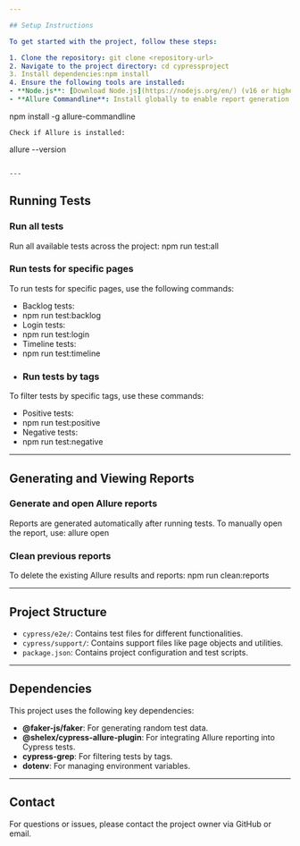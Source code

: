 ```yaml
---

## Setup Instructions

To get started with the project, follow these steps:

1. Clone the repository: git clone <repository-url>
2. Navigate to the project directory: cd cypressproject 
3. Install dependencies:npm install
4. Ensure the following tools are installed:
- **Node.js**: [Download Node.js](https://nodejs.org/en/) (v16 or higher recommended).
- **Allure Commandline**: Install globally to enable report generation:
  ```
  npm install -g allure-commandline
  ```
  Check if Allure is installed:
  ```
  allure --version
  ```

---
```


## Running Tests

### Run all tests
Run all available tests across the project:
npm run test:all
### Run tests for specific pages
To run tests for specific pages, use the following commands:

- Backlog tests:
- npm run test:backlog
- Login tests: 
- npm run test:login
- Timeline tests:
- npm run test:timeline
- ### Run tests by tags
To filter tests by specific tags, use these commands:

- Positive tests:
- npm run test:positive
- Negative tests:
- npm run test:negative
---

## Generating and Viewing Reports

### Generate and open Allure reports
Reports are generated automatically after running tests. To manually open the report, use:
allure open

### Clean previous reports
To delete the existing Allure results and reports:
npm run clean:reports

---

## Project Structure

- `cypress/e2e/`: Contains test files for different functionalities.
- `cypress/support/`: Contains support files like page objects and utilities.
- `package.json`: Contains project configuration and test scripts.

---

## Dependencies

This project uses the following key dependencies:

- **@faker-js/faker**: For generating random test data.
- **@shelex/cypress-allure-plugin**: For integrating Allure reporting into Cypress tests.
- **cypress-grep**: For filtering tests by tags.
- **dotenv**: For managing environment variables.

---

## Contact

For questions or issues, please contact the project owner via GitHub or email.
